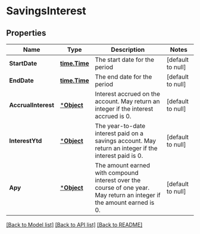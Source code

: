 # SavingsInterest

## Properties
Name | Type | Description | Notes
------------ | ------------- | ------------- | -------------
**StartDate** | [**time.Time**](time.Time.md) | The start date for the period | [default to null]
**EndDate** | [**time.Time**](time.Time.md) | The end date for the period | [default to null]
**AccrualInterest** | [***Object**](.md) | Interest accrued on the account. May return an integer if the interest accrued is 0. | [default to null]
**InterestYtd** | [***Object**](.md) | The year-to-date interest paid on a savings account. May return an integer if the interest paid is 0. | [default to null]
**Apy** | [***Object**](.md) | The amount earned with compound interest over the course of one year. May return an integer if the amount earned is 0. | [default to null]

[[Back to Model list]](../README.md#documentation-for-models) [[Back to API list]](../README.md#documentation-for-api-endpoints) [[Back to README]](../README.md)

